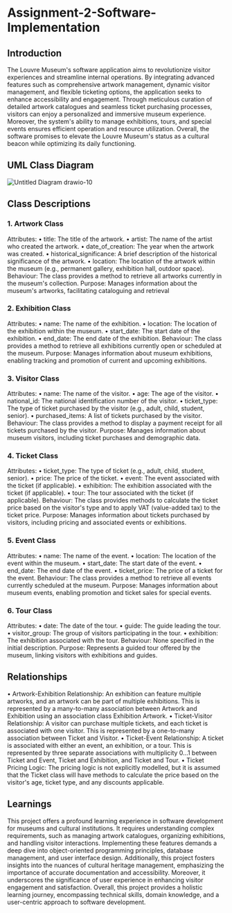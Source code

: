 # Assignment-2-Software-Implementation
## Introduction
The Louvre Museum's software application aims to revolutionize visitor experiences and streamline internal operations. By integrating advanced features such as comprehensive artwork management, dynamic visitor management, and flexible ticketing options, the application seeks to enhance accessibility and engagement. Through meticulous curation of detailed artwork catalogues and seamless ticket purchasing processes, visitors can enjoy a personalized and immersive museum experience. Moreover, the system's ability to manage exhibitions, tours, and special events ensures efficient operation and resource utilization. Overall, the software promises to elevate the Louvre Museum's status as a cultural beacon while optimizing its daily functioning.

## UML Class Diagram
![Untitled Diagram drawio-10](https://github.com/manaralrr/Assignment-2-Software-Implementation/assets/160352954/2b96bc02-c38a-485c-8777-2bef65b8208a)
## Class Descriptions
### 1.	Artwork Class
Attributes: 
•	title: The title of the artwork.
•	artist: The name of the artist who created the artwork.
•	date_of_creation: The year when the artwork was created.
•	historical_significance: A brief description of the historical significance of the artwork.
•	location: The location of the artwork within the museum (e.g., permanent gallery, exhibition hall, outdoor space).
Behaviour: The class provides a method to retrieve all artworks currently in the museum's collection.
Purpose: Manages information about the museum's artworks, facilitating cataloguing and retrieval

### 2.	Exhibition Class
Attributes: 
•	name: The name of the exhibition.
•	location: The location of the exhibition within the museum.
•	start_date: The start date of the exhibition.
•	end_date: The end date of the exhibition.
Behaviour: The class provides a method to retrieve all exhibitions currently open or scheduled at the museum.
Purpose: Manages information about museum exhibitions, enabling tracking and promotion of current and upcoming exhibitions.

### 3.	Visitor Class
Attributes: 
•	name: The name of the visitor.
•	age: The age of the visitor.
•	national_id: The national identification number of the visitor.
•	ticket_type: The type of ticket purchased by the visitor (e.g., adult, child, student, senior).
•	purchased_items: A list of tickets purchased by the visitor.
Behaviour: The class provides a method to display a payment receipt for all tickets purchased by the visitor.
Purpose: Manages information about museum visitors, including ticket purchases and demographic data.

### 4.	Ticket Class
Attributes: 
•	ticket_type: The type of ticket (e.g., adult, child, student, senior).
•	price: The price of the ticket.
•	event: The event associated with the ticket (if applicable).
•	exhibition: The exhibition associated with the ticket (if applicable).
•	tour: The tour associated with the ticket (if applicable).
Behaviour: The class provides methods to calculate the ticket price based on the visitor's type and to apply VAT (value-added tax) to the ticket price.
Purpose: Manages information about tickets purchased by visitors, including pricing and associated events or exhibitions.

### 5.	Event Class
Attributes: 
•	name: The name of the event.
•	location: The location of the event within the museum.
•	start_date: The start date of the event.
•	end_date: The end date of the event.
•	ticket_price: The price of a ticket for the event.
Behaviour: The class provides a method to retrieve all events currently scheduled at the museum.
Purpose: Manages information about museum events, enabling promotion and ticket sales for special events.

### 6.	Tour Class
Attributes: 
•	date: The date of the tour.
•	guide: The guide leading the tour.
•	visitor_group: The group of visitors participating in the tour.
•	exhibition: The exhibition associated with the tour.
Behaviour: None specified in the initial description.
Purpose: Represents a guided tour offered by the museum, linking visitors with exhibitions and guides.

## Relationships
•	Artwork-Exhibition Relationship: An exhibition can feature multiple artworks, and an artwork can be part of multiple exhibitions. This is represented by a many-to-many association between Artwork and Exhibition using an association class Exhibition Artwork.
•	Ticket-Visitor Relationship: A visitor can purchase multiple tickets, and each ticket is associated with one visitor. This is represented by a one-to-many association between Ticket and Visitor.
•	Ticket-Event Relationship: A ticket is associated with either an event, an exhibition, or a tour. This is represented by three separate associations with multiplicity 0...1 between Ticket and Event, Ticket and Exhibition, and Ticket and Tour.
•	Ticket Pricing Logic: The pricing logic is not explicitly modelled, but it is assumed that the Ticket class will have methods to calculate the price based on the visitor's age, ticket type, and any discounts applicable.

## Learnings
This project offers a profound learning experience in software development for museums and cultural institutions. It requires understanding complex requirements, such as managing artwork catalogues, organizing exhibitions, and handling visitor interactions. Implementing these features demands a deep dive into object-oriented programming principles, database management, and user interface design. Additionally, this project fosters insights into the nuances of cultural heritage management, emphasizing the importance of accurate documentation and accessibility. Moreover, it underscores the significance of user experience in enhancing visitor engagement and satisfaction. Overall, this project provides a holistic learning journey, encompassing technical skills, domain knowledge, and a user-centric approach to software development.
